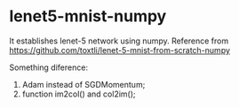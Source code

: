 # lenet5-mnist-numpy
It establishes lenet-5 network using numpy.
Reference from https://github.com/toxtli/lenet-5-mnist-from-scratch-numpy

Something diference:
1. Adam instead of SGDMomentum;
2. function im2col() and col2im();
